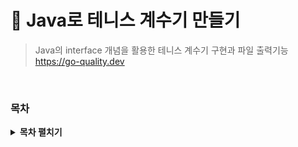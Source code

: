 # :pushpin: Java로 테니스 계수기 만들기 

> Java의 interface 개념을 활용한 테니스 계수기 구현과 파일 출력기능  
> https://go-quality.dev  

</br> 

### 목차

<details>
<summary><b>목차 펼치기</b></summary>
<div markdown="1">

1. 제작기간 & 참여 인원  <br>

2. 사용 기술  <br>

3. 요구 분석    <br>

4. 순서도 (프로그램 흐름)  <br>

5. 클래스 다이어그램 (부제: Interface의 개념과 특징)  <br>

6. 핵심 기능 코딩 <br>

7. 트러블 슈팅  <br>

8. 프로젝트 회고 <br>

   <br> 


## 1. 제작 기간 & 참여 인원 

👩‍👧‍👧 팀 프로젝트 (7인)<br>

-  2023 3월 7일 ~ 3월 10일 (4일)  <br>

</br>



## 2. 사용 기술  

- Java 8 사용  <br>
- 툴 : eclipse 사용   <br>

</br>



## 3. 요구 분석 

① 두 선수 중 득점한 선수의 게임 포인트를 증가시킨다. 득점할 때마다 득점 포인트는 0→15→30→40 순으로 표현한다.  <br>
② 게임 점수가 40인 선수가 포인트를 획득하면 그 게임을 승리한다. 단, 두 선수가 모두 40점인 경우는 듀스가 된다. 듀스가 된 후에는 상대방보다 두 포인트를 더 획득한 선수가 그 게임을 승리한다.  <br>
③ 상대방보다 2게임 이상 차이를 두고 6게임 이상을 먼저 획득한 선수가 그 세트를 승리한다.   <br>
④ 경기 세트 수의 반 이상을 먼저 승리한 선수가 최종 승자이다.  <br> <br>

👏 정리하면,  <br>
포인트 > 게임 > 세트 > 매치 (게임종료)   <br>

1. 포인트  <br>
   0(0점) > 15(1점) > 30(2점) > 40(3점)  <br>
   => 40점(3점)인 선수가 한번더 득점시 (4포인트 획득 시) 1게임 획득   <br>

 ✔  듀스 : 40:40 > 어드벤티지룰 : 두포인트 더 획득시 한게임 획득   <br>

2. 게임<br>
   6 게임 승리시 한세트 획득  <br>

✔ 듀스 : 5:5 > 어드벤티지룰 : 두 게임 연속으로 이겨야 한 세트 획득   <br>
✔ 테이브레이크 : 6:6이 되면 2 게임을 더 얻는 방식 (고려 X)  <br>

3. 세트 

* 여성 단식/ 복식 / 혼합복식 : 3세트 => 2세트 획득시 매치(승리)  <br>

* 남성 단식/ 복식 : 5세트 => 3세트 획득시 매치(승리) <br><br>

  

## 4. 순서도 (프로그램 흐름) 



​	이 서비스의 핵심 기능은 포인트를 획득해 전체적인 경기 점수에 반영하는 계수기 기능과 현재 게임 스코어를 출력하는 점수판 기능이다. 사용자는 경기수와 경기자를 설정하고 실행을 하면 반복적으로 승자를 도출하며 테니스 경기를 자동으로 실행하고 경기 종료시 파일에 그 결과를 출력한다.


​	이 단순한 기능의 흐름을 보면, 서비스가 어떻게 동작하는지 알 수 있다.  



![프로그램 순서도](D:\Programming\images\readme\프로그램 순서도.jpg)



## 5. 클래스 다이어그램 설계



<details>
<summary><b>핵심 기능 설명 펼치기</b></summary>
<div markdown="1">

### 5.1. Interface 개념 및 특징

​	인터페이스(interface)란 미완성 설계도, 즉 추상 클래스와 유사하지만 일반 메서드도 포함할 수 있는 다른 일반 추상 클래스와 달리 오로지 추상 메서드와 상수로만 이루어진다 (※ jdk 1.8 버전부턴 'default method' 형태로 포함 가능). 즉 해당 interface 안에는 오로지 메서드의 선언부만 작성된다.

​	이러한 인터페이스의 특징은 다음과 같다. 

1. 다형성 : 조상 타입, 즉 추상 클래스 타입 참조변수로 구현된 자손 인스턴스를 대입하여 사용할 수 있다. 

2. 강제성: 해당 기능을 사용하기 위해  자손 클래스은 필요한 메서드를 강제로 오버라이딩 하게한다. 
3. has-a: 다중 상속, 즉 하나의 조상클래스만 가질 수 있는 것과 달리 여러개의 interface를 상속받을 수 있다 ('기능'으로서의 역할)

​	위와 같은 interface의 개념과 특징을 활용해, 우리가 활용한 인터페이스의 활용방안은 다음 두가지이다. 

1. 기본 설계도
2. 협업  



### 5.2. 클래스 다이어그램 

##### 2023-03

![클래스 다이어그램](D:\Programming\images\readme\클래스 다이어그램.jpg)



​	팀 프로젝트 당시 사용한 인터페이스의 첫번째 사용용도는 '기본 설계도'로서의 인터페이스이다.세상에 많은 계수기들이 있지만, 계수기라면 구현해야할 필수적인 기능인 '점수 계산' 기능과 '점수 출력'기능을 반드시 구현하도록 '계수기'의 기본 설계도를 만들어 계수기라면 반드시 포함해야할 최소한의 메서드를 작성해 놓는다. 하지만 세상엔 수많은 경기 종목이 있고 이 모두를 하나의 클래스에서 다 고려할 수 없기때문에 자손 클래스에서 이를 상속받아 각 경기 종목에 맞춰 각자 알아서 구현하게끔 하는 인터페이스의 형식을 만들어 기본 설계도로서 기능하게 한다. 그래서 이를 상속받은 테니스 계수기, 즉 ScoreCounter도 해당 메서드를 상속받아 테니스 규칙을 적용하면서 자손 메서드를 구현한다. 

​	따라서 우린 기본적인 계수기 기능 메서드를 선언해둔 '계수기' 기본 설계도 인터페이스, 즉 I를 선언하고 테니스 계수기인 ScoreCounter 클래스에서 이를 구현하도록 설정하여 ScoreCounter는 해당 두 메서드를 오버라이딩한다. 이렇게 구현한 ScoreCounter를 실제 경기가 실행되는 main함수가 존재하는 TennisMain 에서 객체 생성해 사용하게끔 구조를 설정했다.  





## 6. 핵심 기능

<details>
<summary><b>핵심 기능 설명 펼치기</b></summary>
<div markdown="1">
### 4.1. 전체 흐름

![핵심기능](D:\Programming\images\README\핵심기능-1689332910364-1.png)

* Class TennisMain : 테니스 경기수 , 경기할 플레이어 등 경기를 세팅해 해당 정보로 계수기 객체를 생성하고 반복문으로 득점자를 도출해 생성해준 계수기 객체에 반영하는 실제 경기 실행 클래스 <br>
* Class ScoreCounter: 테니스의 전반적인 규칙을 반영한 클래스. 크게 점수를 계산하는 계수기 기능과 점수를 출력하는 점수판 기능으로 이루어져 있다. <br>
* Class WriteResult : 최종적인 경기결과를 파일에 출력해주는 출력기능 클래스 <br>



### 4.2. 게임 세팅 및 진행 



![TennisMain](D:\Programming\images\README\TennisMain.png)



- **게임 세팅** :pushpin: [코드 확인](https://github.com/Integerous/goQuality/blob/b587bbff4dce02e3bec4f4787151a9b6fa326319/frontend/src/components/PostInput.vue#L67)

  - 실행할 경기가 남자경기, 여자경기인지 입력받는다. 남자경기는 5세트, 여자경기는 3세트로 세트수가 설정된다.   
  - 각 플레이어의 이름을 입력받은 후 세팅정보를 바탕으로 계수기 객체를 생성한다.

- **게임 진행** :pushpin: [코드 확인]()

  - 1 또는 2로 랜덤하게 득점자를 도출하고, 생성한 계수기 객체에서 포인트를 올리는 pointWinner(), 득점 처리하는  scoreBoard(), 반영된 점수를 출력하는 dispScoreBoard()를 호출한다.
  - 해당 과정을 경기가 끝날때까지 while문으로 반복한다. 
  
  

### 4.3. 계수기 기능 

![scoreBoard](D:\Programming\images\README\scoreBoard.png)

- **득점 처리** :pushpin: [코드 확인](https://github.com/Integerous/goQuality/blob/b2c5e60761b6308f14eebe98ccdb1949de6c4b99/src/main/java/goQuality/integerous/controller/PostRestController.java#L55)

  - 득점자의 포인트를 올리고 테니스 경기 규칙에 따라 포인트, 게임, 세트 수 생성한 객체의 멤버변수에 반영한다. 

  - 포인트 4점 획득시 1게임을, 6게임 획득시 1 Set를 획득한 것으로 필드를 초기화며 게임, 세트 획득시 포인트 및 게임 필드를 리셋한다. 

  - 세트수의 과반수 이상 취득?시 경기를 종료하고 승리자를 도출한다. 

    

- **듀스 게임** :pushpin: [코드 확인]()

  - 한 플레이어가 포인트 4점 획득했는데 1점차면 포인트 듀스가, 6게임 획득했는데 1 게임차면 각각 포인트 듀스, 게임 듀스가 발생한다.

  - 그 즉시 별개의 포인트 필드와 while문을 사용해 듀스게임을 실행한다. 
  
    
  

### 4.4. 점수판 기능 - dispScoreBoard() 

![dispScoreBoard](D:\Programming\images\README\dispScoreBoard.png)

- **경기현황 출력** :pushpin: [코드 확인]()

  - 현재 점수 현황, 즉 점수판을, 즉 두 선수의 포인트, 게임, 세트 획득 현황을 호출시 출력한다.

  - winner 필드가 null이 아니게 될 때 경기 종료 멘트와 함께 승자 정보를 출력한다. 

    

- **승자 정보 출력** :pushpin: [코드 확인]()

  - 현재 점수 현황, 즉 점수판을, 즉 두 선수의 포인트, 게임, 세트 획득 현황을 호출시 출력한다.

  - winner 필드가 null이 아니게 될 때 경기 종료 멘트와 함께 승자 정보를 출력한다. 

  

  


### 4.5. 최종결과 저장- writeTennisResult() 

![WriteResult](D:\Programming\images\README\WriteResult.png)

- **파일 출력** :pushpin: [코드 확인]()
  - 계수기 클래스 (ScoreCounter)에서 winner 필드가 null 이 아니면 파일 출력할 텍스트를 넘겨줍니다. 이때 formating의 편의를 위해 여러 list 변수로 텍스트를 받아둔다. 
  - FileOutputStream을 통해 출력할 file을 지정하고, ObjectOutputStream의 writeUTF() 를 통해 tennisResult.txt에 실제로 출력한다. 

</div>
</details>

</br>

## 5. 핵심 트러블 슈팅

### 5.1. 인터페이스 참조변수 활용 

![그림1](D:\Programming\images\README\그림1.png)

##### 2023-07



![](D:\Programming\images\readme\클래스다이어그램.jpg)



*  인터페이스 특징 중 '다형성'을 활용해 개발 파트를 분리하고자 함.  실행할 떄 어떤 객체가 필요해 이를 생성하거나 상속받아 사용한다고 가정하면 해당 클래스가 개발을 마칠때까지 기다려야 main에서 해당 객체를 사용할 수 있다. 이때 interface를 사용한다면 실제 경기를 진행하는 ClassMain에선 해당 interface의 참조변수를 통해 빈 껍데기 뿐인 메서드지만 사용하고, 다른 사람들은 해당 interface를 상속받은 클래스에서 계수기 메서드를 구현한다. 개발을 마친 후 interface의 참조변수, 즉 조상 참조변수에 해당 자손 클래스 인스턴스를 대입해줌으로서 분업을 용이하게 사용한다. 생성해 포인트를 올리는 계수기 기능 메서드와 점수를 출력하는 점수판 기능의 메서드를 선언하여 실제 경기를 진행하는 ClassMain에서 해당 메서드를 실행할 수 있고 Class ScoreCounter에선 해당 인터페이스의 메서드를 구현하는 방식으로 역할분담을 해서 실제로 기능을 명확히 정해놓으니 계수기 객체가 다 구현이 안되었더라도 실행부 개발과 구현부 개발을 동시에 진행할 수 있었다.  <br>

- 계수기 메서드, 즉 scoreBoard() 함수를 구현할 때 계산의 편의 및 게임, 세트수 계산과의 로직 일치를 위해 포인트 점수를 0,1,2,3 점으로 두어 득점처리를 했습니다. 던 포인트 점수를 테니스 경기 규칙에 맞춰 0, 15, 30, 40 로 각각 변환한다. 

  

### 5.2. 테니스 규칙에 맞는 포인트 출력

- 계수기 메서드, 즉 scoreBoard() 함수를 구현할 때 계산의 편의 및 게임, 세트수 계산과의 로직 일치를 위해 포인트 점수를 0,1,2,3 점으로 두어 득점처리를 했습니다. 던 포인트 점수를 테니스 경기 규칙에 맞춰 0, 15, 30, 40 로 각각 변환한다. 
  
- 하지만 점수판 메서드, dispScoreBoard()를 구현할 때 포인트 점수를 출력할땐 테니스 경기 규칙에 따라 0,15,30,40 점으로 출력을 해야했고, 이 점수들은 서로 불규칙하며 이미 듀스게임까지 고려해놓은 계수기 메서드 로직을 수정할 시간이 부족했습니다.
  
- 그래서 해당 득점처리방식은 그대로 두되, 출력하는 점수판 메서드에서 0,15, 30, 45를 포인트 점수 배열로 만들고, 0,1,2,3을 배열의 index로 활용하여 각각 매칭 시켜 변환하여 출력형식을 바꾸어줍니다.

- 계산의 편의로 0,1,2,3 점으로 두었던 포인트 점수를 테니스 경기 규칙에 맞춰 0, 15, 30, 45 로 각각 변환합니다.

- 이렇게 하니 득점처리는 득점처리대로 로직을 유지하고 계산을 편하게 할 수 있고 출력하기 전에만 그 형식만 일치시켜 바꿔주면되어 편리했습니다

<details>
<summary><b>기존 코드</b></summary>
<div markdown="1">
~~~java

~~~

</div>
</details>

- 이 때 듀스게임까지 가게될 경우 포인트가 4를 넘을 수 있기때문에 단순히 1,2,3을 매칭시켜주면 안되고 5점,6점 같은것도 15점. 30점으로 맞춰줘야하기 때문에 나머지를 활용해 구현했습니다.
- 아래 **개선된 코드**와 같이 QueryDSL을 사용하여 다소 복잡한 Query를 작성하면서도 페이징 처리를 할 수 있었습니다.

<details>
<summary><b>개선된 코드</b></summary>
<div markdown="1">
~~~java
	int[] player1Points = { 0, 15, 30, 40 }; //포인트 점수
		int[] player2Points = { 0, 15, 30, 40 };
		int printplayer1Point 
			= player1Points[player1Point % 4];
		int printplayer2Point 
			= player2Points[player2Point % 4];
~~~

</div>
</details>

</br>

### 5.3. 듀스게임 현황 출력 

- 계수기 메서드, 즉 scoreBoard() 함수를 구현할 때 계산의 편의 및 게임, 세트수 계산과의 로직 일치를 위해 포인트 점수를 0,1,2,3 점으로 두어 득점처리를 했습니다. 던 포인트 점수를 테니스 경기 규칙에 맞춰 0, 15, 30, 40 로 각각 변환합니다. 

- 하지만 점수판 메서드, dispScoreBoard()를 구현할 때 포인트 점수를 출력할땐 테니스 경기 규칙에 따라 0,15,30,40 점으로 출력을 해야했고, 이 점수들은 서로 불규칙하며 이미 듀스게임까지 고려해놓은 계수기 메서드 로직을 수정할 시간이 부족했습니다.

- 그래서 해당 득점처리방식은 그대로 두되, 출력하는 점수판 메서드에서 0,15, 30, 45를 포인트 점수 배열로 만들고, 0,1,2,3을 배열의 index로 활용하여 각각 매칭 시켜 변환하여 출력형식을 바꾸어줍니다.

- 계산의 편의로 0,1,2,3 점으로 두었던 포인트 점수를 테니스 경기 규칙에 맞춰 0, 15, 30, 45 로 각각 변환합니다.

- 이렇게 하니 득점처리는 득점처리대로 로직을 유지하고 계산을 편하게 할 수 있고 출력하기 전에만 그 형식만 일치시켜 바꿔주면되어 편리했습니다

<details>
<summary><b>기존 코드</b></summary>
<div markdown="1">

~~~java

~~~

</div>
</details>

- 이 때 듀스게임까지 가게될 경우 포인트가 4를 넘을 수 있기때문에 단순히 1,2,3을 매칭시켜주면 안되고 5점,6점 같은것도 15점. 30점으로 맞춰줘야하기 때문에 나머지를 활용해 구현했습니다.
- 아래 **개선된 코드**와 같이 QueryDSL을 사용하여 다소 복잡한 Query를 작성하면서도 페이징 처리를 할 수 있었습니다.

<details>
<summary><b>개선된 코드</b></summary>
<div markdown="1">

~~~java
int[] player1Points = { 0, 15, 30, 40 }; //포인트 점수
int[] player2Points = { 0, 15, 30, 40 };

int printplayer1Point 
		= player1Points[player1Point % 4];
int printplayer2Point 
		= player2Points[player2Point % 4];
~~~

</div>
</details>

</br>



## 6. 회고 / 느낀점

>프로젝트 개발 회고 글: https://zuminternet.github.io/ZUM-Pilot-integer/
